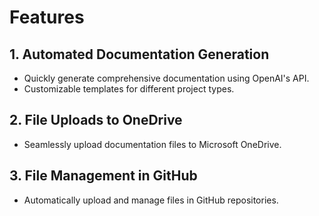 # Features

## 1. Automated Documentation Generation
- Quickly generate comprehensive documentation using OpenAI's API.
- Customizable templates for different project types.

## 2. File Uploads to OneDrive
- Seamlessly upload documentation files to Microsoft OneDrive.

## 3. File Management in GitHub
- Automatically upload and manage files in GitHub repositories.
